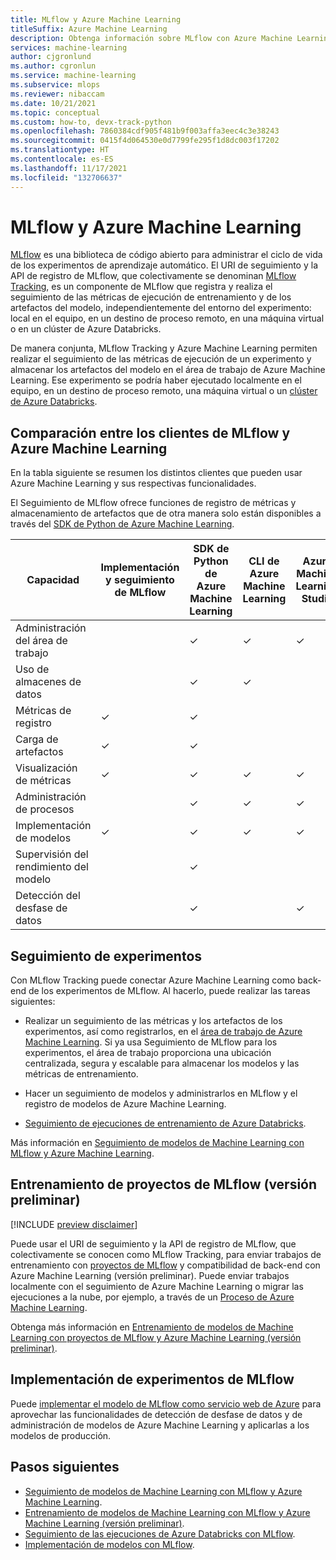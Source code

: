 ```yaml
---
title: MLflow y Azure Machine Learning
titleSuffix: Azure Machine Learning
description: Obtenga información sobre MLflow con Azure Machine Learning para registrar métricas y artefactos de modelos de Machine Learning e implementar los modelos de Machine Learning como un servicio web.
services: machine-learning
author: cjgronlund
ms.author: cgronlun
ms.service: machine-learning
ms.subservice: mlops
ms.reviewer: nibaccam
ms.date: 10/21/2021
ms.topic: conceptual
ms.custom: how-to, devx-track-python
ms.openlocfilehash: 7860384cdf905f481b9f003affa3eec4c3e38243
ms.sourcegitcommit: 0415f4d064530e0d7799fe295f1d8dc003f17202
ms.translationtype: HT
ms.contentlocale: es-ES
ms.lasthandoff: 11/17/2021
ms.locfileid: "132706637"
---
```

# <a name="mlflow-and-azure-machine-learning"></a>MLflow y Azure Machine Learning

[MLflow](https://www.mlflow.org) es una biblioteca de código abierto para administrar el ciclo de vida de los experimentos de aprendizaje automático.  El URI de seguimiento y la API de registro de MLflow, que colectivamente se denominan [MLflow Tracking](https://mlflow.org/docs/latest/quickstart.html#using-the-tracking-api), es un componente de MLflow que registra y realiza el seguimiento de las métricas de ejecución de entrenamiento y de los artefactos del modelo, independientemente del entorno del experimento: local en el equipo, en un destino de proceso remoto, en una máquina virtual o en un clúster de Azure Databricks. 

De manera conjunta, MLflow Tracking y Azure Machine Learning permiten realizar el seguimiento de las métricas de ejecución de un experimento y almacenar los artefactos del modelo en el área de trabajo de Azure Machine Learning. Ese experimento se podría haber ejecutado localmente en el equipo, en un destino de proceso remoto, una máquina virtual o un [clúster de Azure Databricks](how-to-use-mlflow-azure-databricks.md). 

## <a name="compare-mlflow-and-azure-machine-learning-clients"></a>Comparación entre los clientes de MLflow y Azure Machine Learning

 En la tabla siguiente se resumen los distintos clientes que pueden usar Azure Machine Learning y sus respectivas funcionalidades.

 El Seguimiento de MLflow ofrece funciones de registro de métricas y almacenamiento de artefactos que de otra manera solo están disponibles a través del [SDK de Python de Azure Machine Learning](/python/api/overview/azure/ml/intro).

| Capacidad | Implementación y seguimiento de MLflow | SDK de Python de Azure Machine Learning |  CLI de Azure Machine Learning | Azure Machine Learning Studio|
|---|---|---|---|---|
| Administración del área de trabajo |   | ✓ | ✓ | ✓ |
| Uso de almacenes de datos  |   | ✓ | ✓ | |
| Métricas de registro      | ✓ | ✓ |   | |
| Carga de artefactos | ✓ | ✓ |   | |
| Visualización de métricas     | ✓ | ✓ | ✓ | ✓ |
| Administración de procesos   |   | ✓ | ✓ | ✓ |
| Implementación de modelos    | ✓ | ✓ | ✓ | ✓ |
|Supervisión del rendimiento del modelo||✓|  |   |
| Detección del desfase de datos |   | ✓ |   | ✓ |


## <a name="track-experiments"></a>Seguimiento de experimentos

Con MLflow Tracking puede conectar Azure Machine Learning como back-end de los experimentos de MLflow. Al hacerlo, puede realizar las tareas siguientes:

+ Realizar un seguimiento de las métricas y los artefactos de los experimentos, así como registrarlos, en el [área de trabajo de Azure Machine Learning](./concept-azure-machine-learning-architecture.md#workspace). Si ya usa Seguimiento de MLflow para los experimentos, el área de trabajo proporciona una ubicación centralizada, segura y escalable para almacenar los modelos y las métricas de entrenamiento. 

+ Hacer un seguimiento de modelos y administrarlos en MLflow y el registro de modelos de Azure Machine Learning.

+ [Seguimiento de ejecuciones de entrenamiento de Azure Databricks](how-to-use-mlflow-azure-databricks.md).

Más información en [Seguimiento de modelos de Machine Learning con MLflow y Azure Machine Learning](how-to-use-mlflow.md). 

## <a name="train-mlflow-projects-preview"></a>Entrenamiento de proyectos de MLflow (versión preliminar)

[!INCLUDE [preview disclaimer](../../includes/machine-learning-preview-generic-disclaimer.md)]

Puede usar el URI de seguimiento y la API de registro de MLflow, que colectivamente se conocen como MLflow Tracking, para enviar trabajos de entrenamiento con [proyectos de MLflow](https://www.mlflow.org/docs/latest/projects.html) y compatibilidad de back-end con Azure Machine Learning (versión preliminar). Puede enviar trabajos localmente con el seguimiento de Azure Machine Learning o migrar las ejecuciones a la nube, por ejemplo, a través de un [Proceso de Azure Machine Learning](./how-to-create-attach-compute-cluster.md).

Obtenga más información en [Entrenamiento de modelos de Machine Learning con proyectos de MLflow y Azure Machine Learning (versión preliminar)](how-to-train-mlflow-projects.md).

## <a name="deploy-mlflow-experiments"></a>Implementación de experimentos de MLflow

Puede [implementar el modelo de MLflow como servicio web de Azure](how-to-deploy-mlflow-models.md) para aprovechar las funcionalidades de detección de desfase de datos y de administración de modelos de Azure Machine Learning y aplicarlas a los modelos de producción.

## <a name="next-steps"></a>Pasos siguientes
* [Seguimiento de modelos de Machine Learning con MLflow y Azure Machine Learning](how-to-use-mlflow.md). 
* [Entrenamiento de modelos de Machine Learning con MLflow y Azure Machine Learning (versión preliminar)](how-to-train-mlflow-projects.md).
* [Seguimiento de las ejecuciones de Azure Databricks con MLflow](how-to-use-mlflow-azure-databricks.md).
* [Implementación de modelos con MLflow](how-to-deploy-mlflow-models.md).


